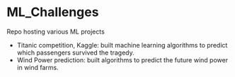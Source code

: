# ML_Challenges
 Repo hosting various ML projects

- Titanic competition, Kaggle: built machine learning algorithms to predict which passengers survived the tragedy.
- Wind Power prediction: built algorithms to predict the future wind power in wind farms.